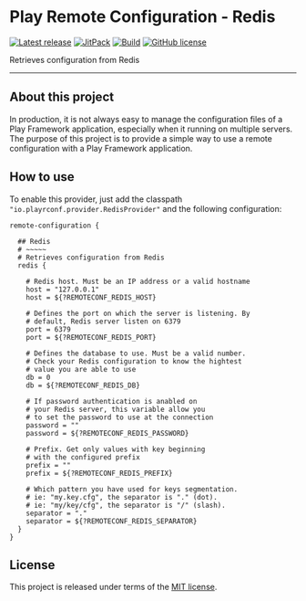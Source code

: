 # Play Remote Configuration - Redis


[![Latest release](https://img.shields.io/badge/latest_release-19.02-orange.svg)](https://github.com/play-rconf/play-rconf-redis/releases)
[![JitPack](https://img.shields.io/badge/JitPack-release~19.02-brightgreen.svg)](https://jitpack.io/#play-rconf/play-rconf-redis)
[![Build](https://api.travis-ci.org/play-rconf/play-rconf-redis.svg?branch=master)](https://travis-ci.org/play-rconf/play-rconf-redis)
[![GitHub license](https://img.shields.io/badge/license-MIT-blue.svg)](https://raw.githubusercontent.com/play-rconf/play-rconf-redis/master/LICENSE)

Retrieves configuration from Redis
*****

## About this project
In production, it is not always easy to manage the configuration files of a
Play Framework application, especially when it running on multiple servers.
The purpose of this project is to provide a simple way to use a remote
configuration with a Play Framework application.



## How to use

To enable this provider, just add the classpath `"io.playrconf.provider.RedisProvider"`
and the following configuration:

```hocon
remote-configuration {

  ## Redis
  # ~~~~~
  # Retrieves configuration from Redis
  redis {

    # Redis host. Must be an IP address or a valid hostname
    host = "127.0.0.1"
    host = ${?REMOTECONF_REDIS_HOST}

    # Defines the port on which the server is listening. By
    # default, Redis server listen on 6379
    port = 6379
    port = ${?REMOTECONF_REDIS_PORT}

    # Defines the database to use. Must be a valid number.
    # Check your Redis configuration to know the hightest
    # value you are able to use
    db = 0
    db = ${?REMOTECONF_REDIS_DB}

    # If password authentication is anabled on
    # your Redis server, this variable allow you
    # to set the password to use at the connection
    password = ""
    password = ${?REMOTECONF_REDIS_PASSWORD}

    # Prefix. Get only values with key beginning
    # with the configured prefix
    prefix = ""
    prefix = ${?REMOTECONF_REDIS_PREFIX}

    # Which pattern you have used for keys segmentation.
    # ie: "my.key.cfg", the separator is "." (dot).
    # ie: "my/key/cfg", the separator is "/" (slash).
    separator = "."
    separator = ${?REMOTECONF_REDIS_SEPARATOR}
  }
}
```



## License
This project is released under terms of the [MIT license](https://raw.githubusercontent.com/play-rconf/play-rconf-redis/master/LICENSE).
